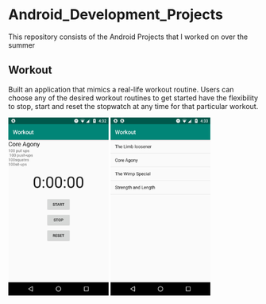 # Android_Development_Projects
This repository consists of the Android Projects that I worked on over the summer

## Workout 

Built an application that mimics a real-life workout routine. Users can choose any of the desired workout
routines to get started have the flexibility to stop, start and reset the stopwatch at any time for that particular workout.
<p float = "left">
  <img src = "https://github.com/prg007/Android_Development_Projects/blob/master/Android_Project_Screenshots/Screenshot_2019-12-26_043255.jpg " width = 40%> 
  <img src = "https://github.com/prg007/Android_Development_Projects/blob/master/Android_Project_Screenshots/Screenshot_2019-12-26_043335.jpg"  width = 40%> 
</p>
